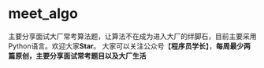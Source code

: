 # meet_algo
主要分享面试大厂常考算法题，让算法不在成为进入大厂的绊脚石，目前主要采用Python语言。欢迎大家**Star**。
大家可以关注公众号【**程序员学长**】，**每周最少两篇原创，主要分享面试常考题目以及大厂生活**
